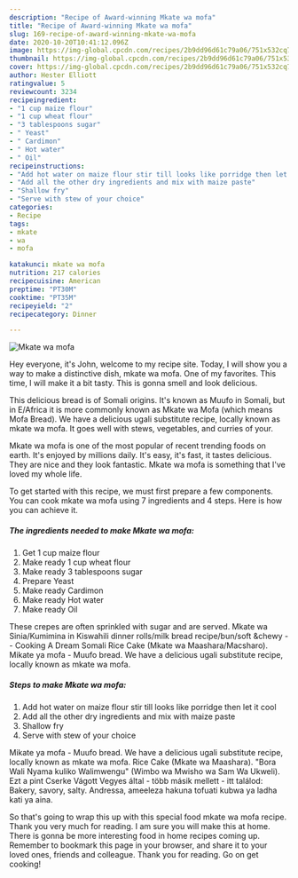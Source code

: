 ```yaml
---
description: "Recipe of Award-winning Mkate wa mofa"
title: "Recipe of Award-winning Mkate wa mofa"
slug: 169-recipe-of-award-winning-mkate-wa-mofa
date: 2020-10-20T10:41:12.096Z
image: https://img-global.cpcdn.com/recipes/2b9dd96d61c79a06/751x532cq70/mkate-wa-mofa-recipe-main-photo.jpg
thumbnail: https://img-global.cpcdn.com/recipes/2b9dd96d61c79a06/751x532cq70/mkate-wa-mofa-recipe-main-photo.jpg
cover: https://img-global.cpcdn.com/recipes/2b9dd96d61c79a06/751x532cq70/mkate-wa-mofa-recipe-main-photo.jpg
author: Hester Elliott
ratingvalue: 5
reviewcount: 3234
recipeingredient:
- "1 cup maize flour"
- "1 cup wheat flour"
- "3 tablespoons sugar"
- " Yeast"
- " Cardimon"
- " Hot water"
- " Oil"
recipeinstructions:
- "Add hot water on maize flour stir till looks like porridge then let it cool"
- "Add all the other dry ingredients and mix with maize paste"
- "Shallow fry"
- "Serve with stew of your choice"
categories:
- Recipe
tags:
- mkate
- wa
- mofa

katakunci: mkate wa mofa 
nutrition: 217 calories
recipecuisine: American
preptime: "PT30M"
cooktime: "PT35M"
recipeyield: "2"
recipecategory: Dinner

---
```



![Mkate wa mofa](https://img-global.cpcdn.com/recipes/2b9dd96d61c79a06/751x532cq70/mkate-wa-mofa-recipe-main-photo.jpg)

Hey everyone, it's John, welcome to my recipe site. Today, I will show you a way to make a distinctive dish, mkate wa mofa. One of my favorites. This time, I will make it a bit tasty. This is gonna smell and look delicious.

This delicious bread is of Somali origins. It&#39;s known as Muufo in Somali, but in E/Africa it is more commonly known as Mkate wa Mofa (which means Mofa Bread). We have a delicious ugali substitute recipe, locally known as mkate wa mofa. It goes well with stews, vegetables, and curries of your.

Mkate wa mofa is one of the most popular of recent trending foods on earth. It's enjoyed by millions daily. It's easy, it's fast, it tastes delicious. They are nice and they look fantastic. Mkate wa mofa is something that I've loved my whole life.


To get started with this recipe, we must first prepare a few components. You can cook mkate wa mofa using 7 ingredients and 4 steps. Here is how you can achieve it.

<!--inarticleads1-->

##### The ingredients needed to make Mkate wa mofa:

1. Get 1 cup maize flour
1. Make ready 1 cup wheat flour
1. Make ready 3 tablespoons sugar
1. Prepare  Yeast
1. Make ready  Cardimon
1. Make ready  Hot water
1. Make ready  Oil


These crepes are often sprinkled with sugar and are served. Mkate wa Sinia/Kumimina in Kiswahili dinner rolls/milk bread recipe/bun/soft &amp;chewy -- Cooking A Dream Somali Rice Cake (Mkate wa Maashara/Macsharo). Mikate ya mofa - Muufo bread. We have a delicious ugali substitute recipe, locally known as mkate wa mofa. 

<!--inarticleads2-->

##### Steps to make Mkate wa mofa:

1. Add hot water on maize flour stir till looks like porridge then let it cool
1. Add all the other dry ingredients and mix with maize paste
1. Shallow fry
1. Serve with stew of your choice


Mikate ya mofa - Muufo bread. We have a delicious ugali substitute recipe, locally known as mkate wa mofa. Rice Cake (Mkate wa Maashara). &#34;Bora Wali Nyama kuliko Walimwengu&#34; (Wimbo wa Mwisho wa Sam Wa Ukweli). Ezt a pint Cserke Vágott Vegyes által - több másik mellett - itt találod: Bakery, savory, salty. Andressa, ameeleza hakuna tofuati kubwa ya ladha kati ya aina. 

So that's going to wrap this up with this special food mkate wa mofa recipe. Thank you very much for reading. I am sure you will make this at home. There is gonna be more interesting food in home recipes coming up. Remember to bookmark this page in your browser, and share it to your loved ones, friends and colleague. Thank you for reading. Go on get cooking!
